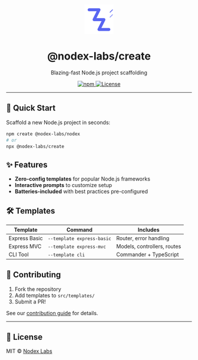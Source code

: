 <div align="center">
  <img width="80" src="https://github.com/nodex-labs/brand/blob/main/nodex-logo.svg">
  <h1>@nodex-labs/create</h1>
  <p>Blazing-fast Node.js project scaffolding</p>
  <a href="https://www.npmjs.com/package/@nodex-labs/create">
    <img alt="npm" src="https://img.shields.io/npm/v/@nodex-labs/create?color=5865F2&label=latest&logo=npm">
  </a>
  <a href="https://github.com/nodex-labs/create/blob/main/LICENSE">
    <img alt="License" src="https://img.shields.io/badge/license-MIT-%235865F2">
  </a>
</div>

---

## 🚀 Quick Start

Scaffold a new Node.js project in seconds:

```bash
npm create @nodex-labs/nodex
# or 
npx @nodex-labs/create
```

## ✨ Features

- **Zero-config templates** for popular Node.js frameworks
- **Interactive prompts** to customize setup
- **Batteries-included** with best practices pre-configured
<!-- - **TypeScript-ready** out of the box -->

## 🛠️ Templates

| Template          | Command                          | Includes                     |
|-------------------|----------------------------------|------------------------------|
| Express Basic     | `--template express-basic`       | Router, error handling       |
| Express MVC       | `--template express-mvc`         | Models, controllers, routes  |
| CLI Tool          | `--template cli`                 | Commander + TypeScript       |

<!-- ## 🏗️ Create Custom Templates

1. Make a template folder in your project:
   ```bash
   mkdir -p templates/my-template
   ```
2. Add files with `{{variable}}` placeholders:
   ```js
   // templates/my-template/{{projectName}}.js
   console.log("Welcome to {{projectName}}!");
   ```
3. Reference in `.nodexrc`:
   ```json
   {
     "templates": {
       "my-template": "./templates/my-template"
     }
   }
   ``` -->

<!-- ## 📦 Usage as Dependency

Install as a module for programmatic use:
```bash
npm install @nodex-labs/create
```

```js
import { scaffold } from '@nodex-labs/create';

await scaffold({
  template: 'express-mvc',
  projectName: 'my-app',
  dest: './projects'
});
``` -->

## 🤝 Contributing

1. Fork the repository
2. Add templates to `src/templates/`
3. Submit a PR!

See our [contribution guide](CONTRIBUTION.md) for details.

---

## 📜 License

MIT © [Nodex Labs](https://github.com/nodex-labs)